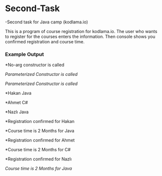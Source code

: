 # Second-Task

-Second task for Java camp (kodlama.io)

  This is a program of course registration for kodlama.io. The user who wants to register for the courses enters the information. Then console shows you confirmed registration and course time.
  
  ### Example Output
  
  *No-arg constructor is called  
  
  *Parameterized Constructor is called*
  
  *Parameterized Constructor is called*
  
  *Hakan	Java
  
  *Ahmet	C#
  
  *Nazlı	Java
  
  *Registration confirmed for Hakan
  
  *Course time is 2 Months for Java
  
  *Registration confirmed for Ahmet
  
  *Course time is 2 Months for C#
  
  *Registration confirmed for Nazlı
  
  *Course time is 2 Months for Java*
